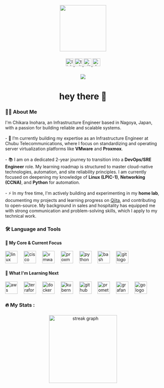 <div align="center">
  <img height="150" src="https://media.giphy.com/media/M9gbBd9nbDrOTu1Mqx/giphy.gif"  />
</div>

###

<div align="center">
  <a href="https://www.linkedin.com/in/chikara-inohara" target="_blank">
    <img src="https://img.shields.io/static/v1?message=LinkedIn&logo=linkedin&label=&color=0077B5&logoColor=white&labelColor=&style=for-the-badge" height="25" alt="linkedin logo"  />
  </a>
  <a href="https://x.com/InoharaChikara" target="_blank">
    <img src="https://img.shields.io/static/v1?message=Twitter&logo=twitter&label=&color=1DA1F2&logoColor=white&labelColor=&style=for-the-badge" height="25" alt="twitter logo"  />
  </a>
  <a href="https://qiita.com/chikara_inohara" target="_blank">
    <img src="https://img.shields.io/static/v1?message=Qiita&logo=qiita&label=&color=55C500&logoColor=white&labelColor=&style=for-the-badge" height="25" alt="qiita logo"  />
  </a>
  <a href="https://dev.to/chikarainohara" target="_blank">
    <img src="https://img.shields.io/static/v1?message=DEV.TO&logo=devdotto&label=&color=0A0A0A&logoColor=white&labelColor=&style=for-the-badge" height="25" alt="dev.to logo"  />
  </a>
</div>

###

<div align="center">
  <img src="https://visitor-badge.laobi.icu/badge?page_id=chikarainohara.chikarainohara&"  />
</div>

###

<h1 align="center">hey there 👋</h1>

###

<h3 align="left">👩‍💻 About Me</h3>

<p align="left">
I'm Chikara Inohara, an Infrastructure Engineer based in Nagoya, Japan, with a passion for building reliable and scalable systems.
<br><br>
- 🔭 I’m currently building my expertise as an Infrastructure Engineer at Chubu Telecommunications, where I focus on standardizing and operating server virtualization platforms like <b>VMware</b> and <b>Proxmox</b>.
<br><br>
- 📚 I am on a dedicated 2-year journey to transition into a <b>DevOps/SRE Engineer</b> role. My learning roadmap is structured to master cloud-native technologies, automation, and site reliability principles. I am currently focused on deepening my knowledge of <b>Linux (LPIC-1)</b>, <b>Networking (CCNA)</b>, and <b>Python</b> for automation.
<br><br>
- ⚡ In my free time, I'm actively building and experimenting in my <b>home lab</b>, documenting my projects and learning progress on <a href="https://qiita.com/chikara_inohara">Qiita</a>, and contributing to open-source. My background in sales and hospitality has equipped me with strong communication and problem-solving skills, which I apply to my technical work.
</p>

###

<h3 align="left">🛠 Language and Tools</h3>

<h4 align="left">🚀 My Core & Current Focus</h4>
<div align="left">
  <img src="https://cdn.jsdelivr.net/gh/devicons/devicon/icons/linux/linux-original.svg" height="40" alt="linux logo"  />
  <img width="12" />
  <img src="https://cdn.jsdelivr.net/gh/devicons/devicon/icons/cisco/cisco-original-wordmark.svg" height="40" alt="cisco logo"  />
  <img width="12" />
  <img src="https://github.com/devicons/devicon/tree/v2.17.0/icons/vsphere/vsphere-original.svg" height="40" alt="vmware logo"  />
  <img width="12" />
  <img src="https://github.com/devicons/devicon/tree/v2.17.0/icons/proxmox/proxmox-original.svg" height="40" alt="proxmox logo"  />
  <img width="12" />
  <img src="https://cdn.jsdelivr.net/gh/devicons/devicon/icons/python/python-original.svg" height="40" alt="python logo"  />
  <img width="12" />
  <img src="https://cdn.jsdelivr.net/gh/devicons/devicon/icons/bash/bash-original.svg" height="40" alt="bash logo"  />
  <img width="12" />
  <img src="https://cdn.jsdelivr.net/gh/devicons/devicon/icons/git/git-original.svg" height="40" alt="git logo"  />
</div>

<h4 align="left">🌱 What I'm Learning Next</h4>
<div align="left">
  <img src="https://cdn.jsdelivr.net/gh/devicons/devicon/icons/amazonwebservices/amazonwebservices-original-wordmark.svg" height="40" alt="aws logo"  />
  <img width="12" />
  <img src="https://cdn.jsdelivr.net/gh/devicons/devicon/icons/terraform/terraform-original.svg" height="40" alt="terraform logo"  />
  <img width="12" />
  <img src="https://cdn.jsdelivr.net/gh/devicons/devicon/icons/docker/docker-original-wordmark.svg" height="40" alt="docker logo"  />
  <img width="12" />
  <img src="https://cdn.jsdelivr.net/gh/devicons/devicon/icons/kubernetes/kubernetes-plain-wordmark.svg" height="40" alt="kubernetes logo"  />
  <img width="12" />
  <img src="https://cdn.jsdelivr.net/gh/devicons/devicon/icons/githubactions/githubactions-original.svg" height="40" alt="github actions logo"  />
  <img width="12" />
  <img src="https://cdn.jsdelivr.net/gh/devicons/devicon/icons/prometheus/prometheus-original.svg" height="40" alt="prometheus logo"  />
  <img width="12" />
  <img src="https://cdn.jsdelivr.net/gh/devicons/devicon/icons/grafana/grafana-original.svg" height="40" alt="grafana logo"  />
  <img width="12" />
  <img src="https://cdn.jsdelivr.net/gh/devicons/devicon/icons/go/go-original-wordmark.svg" height="40" alt="go logo"  />
</div>

###

<h3 align="left">🔥 My Stats :</h3>

###

<div align="center">
  <img src="https://github-readme-streak-stats.herokuapp.com?user=chikarainohara&locale=en&mode=daily&theme=dark&hide_border=false&border_radius=5" height="220" alt="streak graph"  />
</div>
